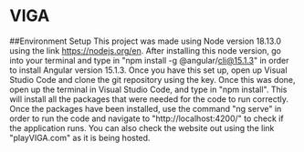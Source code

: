 # VIGA

##Environment Setup
This project was made using Node version 18.13.0 using the link https://nodejs.org/en. 
After installing this node version, go into your terminal and type in "npm install -g @angular/cli@15.1.3" in order to install Angular version 15.1.3. 
Once you have this set up, open up Visual Studio Code and clone the git repository using the key. 
Once this was done, open up the terminal in Visual Studio Code, and type in "npm install". This will install all the packages that were needed for the code to run correctly. 
Once the packages have been installed, use the command "ng serve" in order to run the code and navigate to "http://localhost:4200/" to check if the application runs. 
You can also check the website out using the link "playVIGA.com" as it is being hosted.




